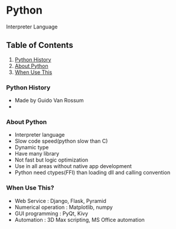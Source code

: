 # Python
Interpreter Language


## Table of Contents

1. [Python History](#Python-History)
1. [About Python](#About-Python)
1. [When Use This](#When-Use-This)


### Python History

- Made by Guido Van Rossum
-


### About Python

- Interpreter language
- Slow code speed(python slow than C)
- Dynamic type
- Have many library
- Not fast but logic optimization
- Use in all areas without native app development
- Python need ctypes(FFI) than loading dll and calling convention


### When Use This?

- Web Service : Django, Flask, Pyramid
- Numerical operation : Matplotlib, numpy
- GUI programming : PyQt, Kivy
- Automation : 3D Max scripting, MS Office automation
